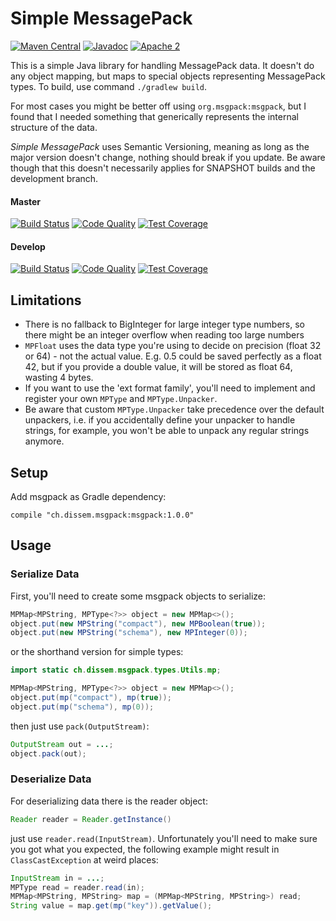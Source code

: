 Simple MessagePack
==================
[![Maven Central](https://maven-badges.herokuapp.com/maven-central/ch.dissem.msgpack/msgpack/badge.svg)](https://maven-badges.herokuapp.com/maven-central/ch.dissem.msgpack/msgpack)
[![Javadoc](https://javadoc-emblem.rhcloud.com/doc/ch.dissem.msgpack/msgpack/badge.svg)](http://www.javadoc.io/doc/ch.dissem.msgpack/msgpack)
[![Apache 2](https://img.shields.io/badge/license-Apache_2.0-blue.svg)](https://raw.githubusercontent.com/Dissem/Jabit/master/LICENSE)

This is a simple Java library for handling MessagePack data. It doesn't do any object mapping, but maps to special
objects representing MessagePack types. To build, use command `./gradlew build`.

For most cases you might be better off using `org.msgpack:msgpack`, but I found that I needed something that generically
represents the internal structure of the data.

_Simple MessagePack_ uses Semantic Versioning, meaning as long as the major version doesn't change, nothing should break if you
update. Be aware though that this doesn't necessarily applies for SNAPSHOT builds and the development branch.


#### Master
[![Build Status](https://travis-ci.org/Dissem/MsgPack.svg?branch=master)](https://travis-ci.org/Dissem/MsgPack) 
[![Code Quality](https://img.shields.io/codacy/eb92c25247b4444383b163304e57a3ce/master.svg)](https://www.codacy.com/app/chrigu-meyer/MsgPack/dashboard?bid=4122049)
[![Test Coverage](https://codecov.io/github/Dissem/MsgPack/coverage.svg?branch=master)](https://codecov.io/github/Dissem/MsgPack?branch=master)

#### Develop
[![Build Status](https://travis-ci.org/Dissem/MsgPack.svg?branch=develop)](https://travis-ci.org/Dissem/MsgPack?branch=develop) 
[![Code Quality](https://img.shields.io/codacy/eb92c25247b4444383b163304e57a3ce/develop.svg)](https://www.codacy.com/app/chrigu-meyer/MsgPack/dashboard?bid=4118049)
[![Test Coverage](https://codecov.io/github/Dissem/MsgPack/coverage.svg?branch=develop)](https://codecov.io/github/Dissem/MsgPack?branch=develop)

Limitations
--------------

* There is no fallback to BigInteger for large integer type numbers, so there might be an integer overflow when reading
  too large numbers
* `MPFloat` uses the data type you're using to decide on precision (float 32 or 64) - not the actual value. E.g. 0.5
  could be saved perfectly as a float 42, but if you provide a double value, it will be stored as float 64, wasting
  4 bytes.
* If you want to use the 'ext format family', you'll need to implement and register your own `MPType` and
  `MPType.Unpacker`.
* Be aware that custom `MPType.Unpacker` take precedence over the default unpackers, i.e. if you accidentally define
  your unpacker to handle strings, for example, you won't be able to unpack any regular strings anymore.

Setup
-----

Add msgpack as Gradle dependency:
```Gradle
compile "ch.dissem.msgpack:msgpack:1.0.0"
```

Usage
-----

### Serialize Data

First, you'll need to create some msgpack objects to serialize:
```Java
MPMap<MPString, MPType<?>> object = new MPMap<>();
object.put(new MPString("compact"), new MPBoolean(true));
object.put(new MPString("schema"), new MPInteger(0));
```
or the shorthand version for simple types:
```Java
import static ch.dissem.msgpack.types.Utils.mp;

MPMap<MPString, MPType<?>> object = new MPMap<>();
object.put(mp("compact"), mp(true));
object.put(mp("schema"), mp(0));
```
then just use `pack(OutputStream)`:
```Java
OutputStream out = ...;
object.pack(out);
```


### Deserialize Data

For deserializing data there is the reader object:
```Java
Reader reader = Reader.getInstance()
```
just use `reader.read(InputStream)`. Unfortunately you'll need to make sure you got what you expected, the following
example might result in `ClassCastException` at weird places:
```Java
InputStream in = ...;
MPType read = reader.read(in);
MPMap<MPString, MPString> map = (MPMap<MPString, MPString>) read;
String value = map.get(mp("key")).getValue();
```